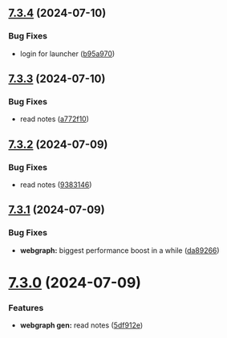## [7.3.4](https://github.com/Torwent/SRL-T/compare/v7.3.3...v7.3.4) (2024-07-10)


### Bug Fixes

* login for launcher ([b95a970](https://github.com/Torwent/SRL-T/commit/b95a97068abdf5b699e9d36d648138e681ffd188))



## [7.3.3](https://github.com/Torwent/SRL-T/compare/v7.3.2...v7.3.3) (2024-07-10)


### Bug Fixes

* read notes ([a772f10](https://github.com/Torwent/SRL-T/commit/a772f103b1f3d756fd61920ea46665d23963ffa2))



## [7.3.2](https://github.com/Torwent/SRL-T/compare/v7.3.1...v7.3.2) (2024-07-09)


### Bug Fixes

* read notes ([9383146](https://github.com/Torwent/SRL-T/commit/93831467742014154e208ea6c3d4f89e3b1c80c3))



## [7.3.1](https://github.com/Torwent/SRL-T/compare/v7.3.0...v7.3.1) (2024-07-09)


### Bug Fixes

* **webgraph:** biggest performance boost in a while ([da89266](https://github.com/Torwent/SRL-T/commit/da892662db44e71b0d6a124db286d948a1a9ccd1))



# [7.3.0](https://github.com/Torwent/SRL-T/compare/v7.2.0...v7.3.0) (2024-07-09)


### Features

* **webgraph gen:** read notes ([5df912e](https://github.com/Torwent/SRL-T/commit/5df912eb8104c99c72b245b4806c78541f817887))



